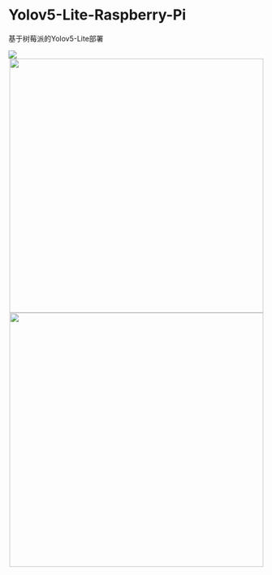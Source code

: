 # Yolov5-Lite-Raspberry-Pi
基于树莓派的Yolov5-Lite部署
<div> 
<a href="https://convertmodel.com/"><img src="https://img.shields.io/badge/-Torch to ONNX<<Click here-ff2d51?style=style=flat-square&logo=Pytorch&logoColor=white" /></a>
</div>

<div align=center>
  <img width="500" src="https://user-images.githubusercontent.com/98397090/215695578-829ac53c-9f31-481c-a63a-399ff14283eb.gif"/>
  <img width="500" src="https://user-images.githubusercontent.com/98397090/215697763-8c292c98-f41e-4a00-bd0c-e410fcf64731.gif"/>
</div>

